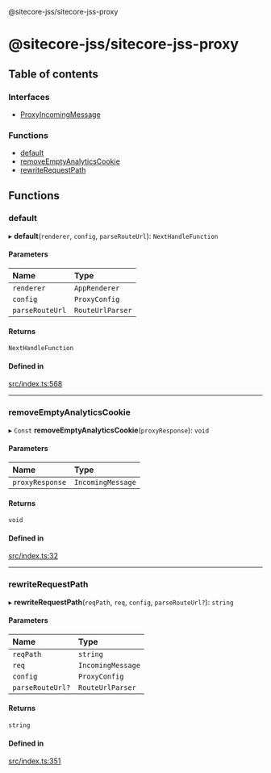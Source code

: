 @sitecore-jss/sitecore-jss-proxy

# @sitecore-jss/sitecore-jss-proxy

## Table of contents

### Interfaces

- [ProxyIncomingMessage](interfaces/ProxyIncomingMessage.md)

### Functions

- [default](README.md#default)
- [removeEmptyAnalyticsCookie](README.md#removeemptyanalyticscookie)
- [rewriteRequestPath](README.md#rewriterequestpath)

## Functions

### default

▸ **default**(`renderer`, `config`, `parseRouteUrl`): `NextHandleFunction`

#### Parameters

| Name | Type |
| :------ | :------ |
| `renderer` | `AppRenderer` |
| `config` | `ProxyConfig` |
| `parseRouteUrl` | `RouteUrlParser` |

#### Returns

`NextHandleFunction`

#### Defined in

[src/index.ts:568](https://github.com/Sitecore/jss/blob/fe629f32/packages/sitecore-jss-proxy/src/index.ts#L568)

___

### removeEmptyAnalyticsCookie

▸ `Const` **removeEmptyAnalyticsCookie**(`proxyResponse`): `void`

#### Parameters

| Name | Type |
| :------ | :------ |
| `proxyResponse` | `IncomingMessage` |

#### Returns

`void`

#### Defined in

[src/index.ts:32](https://github.com/Sitecore/jss/blob/fe629f32/packages/sitecore-jss-proxy/src/index.ts#L32)

___

### rewriteRequestPath

▸ **rewriteRequestPath**(`reqPath`, `req`, `config`, `parseRouteUrl?`): `string`

#### Parameters

| Name | Type |
| :------ | :------ |
| `reqPath` | `string` |
| `req` | `IncomingMessage` |
| `config` | `ProxyConfig` |
| `parseRouteUrl?` | `RouteUrlParser` |

#### Returns

`string`

#### Defined in

[src/index.ts:351](https://github.com/Sitecore/jss/blob/fe629f32/packages/sitecore-jss-proxy/src/index.ts#L351)
